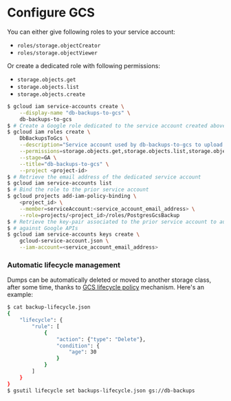 # Configure GCS

You can either give following roles to your service account:

* `roles/storage.objectCreator`
* `roles/storage.objectViewer`

Or create a dedicated role with following permissions:

* `storage.objects.get`
* `storage.objects.list`
* `storage.objects.create`

```bash
$ gcloud iam service-accounts create \
    --display-name "db-backups-to-gcs" \
    db-backups-to-gcs
$ # Create a Google role dedicated to the service account created above
$ gcloud iam roles create \
    DbBackupsToGcs \
    --description="Service account used by db-backups-to-gcs to upload backups to GCS" \
    --permissions=storage.objects.get,storage.objects.list,storage.objects.create \
    --stage=GA \
    --title="db-backups-to-gcs" \
    --project <project-id>
$ # Retrieve the email address of the dedicated service account
$ gcloud iam service-accounts list
$ # Bind the role to the prior service account
$ gcloud projects add-iam-policy-binding \
    <project_id> \
    --member=serviceAccount:<service_account_email_address> \
    --role=projects/<project_id>/roles/PostgresGcsBackup
$ # Retrieve the key-pair associated to the prior service account to authenticate
$ # against Google APIs
$ gcloud iam service-accounts keys create \
    gcloud-service-account.json \
    --iam-account=<service_account_email_address>
```

### Automatic lifecycle management

Dumps can be automatically deleted or moved to another storage class, after
some time, thanks to [GCS lifecycle policy](https://cloud.google.com/storage/docs/lifecycle)
mechanism. Here's an example:

```bash
$ cat backup-lifecycle.json
{
    "lifecycle": {
        "rule": [
            {
                "action": {"type": "Delete"},
                "condition": {
                    "age": 30
                }
            }
        ]
    }
}
$ gsutil lifecycle set backups-lifecycle.json gs://db-backups
```
